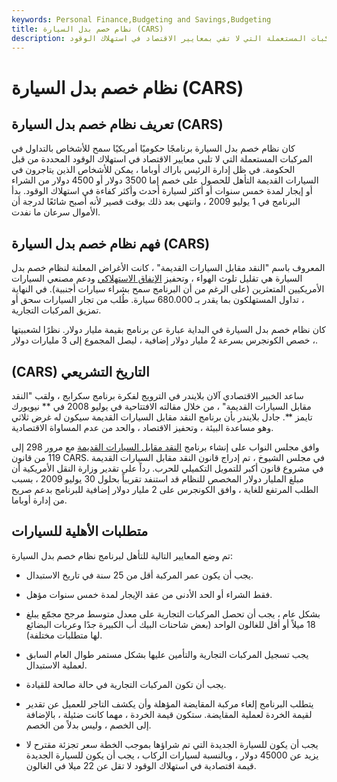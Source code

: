 ```yaml
---
keywords: Personal Finance,Budgeting and Savings,Budgeting
title: نظام خصم بدل السيارة (CARS)
description: كان نظام خصم بدل السيارة برنامجًا حكوميًا أمريكيًا سمح للأشخاص بالتداول في المركبات المستعملة التي لا تفي بمعايير الاقتصاد في استهلاك الوقود.
---
```


# نظام خصم بدل السيارة (CARS)
## تعريف نظام خصم بدل السيارة (CARS)

كان نظام خصم بدل السيارة برنامجًا حكوميًا أمريكيًا سمح للأشخاص بالتداول في المركبات المستعملة التي لا تلبي معايير الاقتصاد في استهلاك الوقود المحددة من قبل الحكومة. في ظل إدارة الرئيس باراك أوباما ، يمكن للأشخاص الذين يتاجرون في السيارات القديمة التأهل للحصول على خصم إما 3500 دولار أو 4500 دولار من الشراء أو إيجار لمدة خمس سنوات أو أكثر لسيارة أحدث وأكثر كفاءة في استهلاك الوقود. بدأ البرنامج في 1 يوليو 2009 ، وانتهى بعد ذلك بوقت قصير لأنه أصبح شائعًا لدرجة أن الأموال سرعان ما نفدت.

## فهم نظام خصم بدل السيارة (CARS)

المعروف باسم "النقد مقابل السيارات القديمة" ، كانت الأغراض المعلنة لنظام خصم بدل السيارة هي تقليل تلوث الهواء ، وتحفيز [الإنفاق الاستهلاكي](/consumer-spending) ودعم مصنعي السيارات الأمريكيين المتعثرين (على الرغم من أن البرنامج سمح بشراء سيارات أجنبية). في النهاية ، تداول المستهلكون بما يقدر بـ 680.000 سيارة. طُلب من تجار السيارات سحق أو تمزيق المركبات التجارية.

كان نظام خصم بدل السيارة في البداية عبارة عن برنامج بقيمة مليار دولار. نظرًا لشعبيتها ، خصص الكونجرس بسرعة 2 مليار دولار إضافية ، ليصل المجموع إلى 3 مليارات دولار.

## (CARS) التاريخ التشريعي

ساعد الخبير الاقتصادي آلان بلايندر في الترويج لفكرة برنامج سكرابج ، ولقب "النقد مقابل السيارات القديمة" ، من خلال مقالته الافتتاحية في يوليو 2008 في ** نيويورك تايمز **. جادل بلايندر بأن برنامج النقد مقابل السيارات القديمة سيكون له غرض ثلاثي وهو مساعدة البيئة ، وتحفيز الاقتصاد ، والحد من عدم المساواة الاقتصادية.

وافق مجلس النواب على إنشاء برنامج [النقد مقابل السيارات القديمة](/cash-for-clunkers) مع مرور 298 إلى 119 من قانون CARS. في مجلس الشيوخ ، تم إدراج قانون النقد مقابل السيارات القديمة في مشروع قانون أكبر للتمويل التكميلي للحرب. رداً على تقدير وزارة النقل الأمريكية أن مبلغ المليار دولار المخصص للنظام قد استنفد تقريباً بحلول 30 يوليو 2009 ، بسبب الطلب المرتفع للغاية ، وافق الكونجرس على 2 مليار دولار إضافية للبرنامج بدعم صريح من إدارة أوباما.

## متطلبات الأهلية للسيارات

تم وضع المعايير التالية للتأهل لبرنامج نظام خصم بدل السيارة:

- يجب أن يكون عمر المركبة أقل من 25 سنة في تاريخ الاستبدال.

- فقط الشراء أو الحد الأدنى من عقد الإيجار لمدة خمس سنوات مؤهل.

- بشكل عام ، يجب أن تحصل المركبات التجارية على معدل متوسط مرجح مجمّع يبلغ 18 ميلاً أو أقل للغالون الواحد (بعض شاحنات البيك أب الكبيرة جدًا وعربات البضائع لها متطلبات مختلفة).

- يجب تسجيل المركبات التجارية والتأمين عليها بشكل مستمر طوال العام السابق لعملية الاستبدال.

- يجب أن تكون المركبات التجارية في حالة صالحة للقيادة.

- يتطلب البرنامج إلغاء مركبة المقايضة المؤهلة وأن يكشف التاجر للعميل عن تقدير لقيمة الخردة لعملية المقايضة. ستكون قيمة الخردة ، مهما كانت ضئيلة ، بالإضافة إلى الخصم ، وليس بدلاً من الخصم.

- يجب أن يكون للسيارة الجديدة التي تم شراؤها بموجب الخطة سعر تجزئة مقترح لا يزيد عن 45000 دولار ، وبالنسبة لسيارات الركاب ، يجب أن يكون للسيارة الجديدة قيمة اقتصادية في استهلاك الوقود لا تقل عن 22 ميلا في الغالون.

